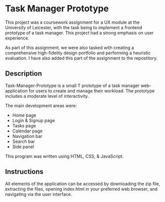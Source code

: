 # Task Manager Prototype

This project was a coursework assignment for a UX module at the University of Leicester, with the task being to implement a frontend prototype of a task manager. This project had a strong emphasis on user experience. 

As part of this assignment, we were also tasked with creating a comprehensive high-fidelity design portfolio and performing a heuristic evaluation. I have also added this part of the assignment to the repostitory.

## Description

Task-Manager-Prototype is a small T prototype of a task manager web-application for users to create and manage their workload. The prototype includes a moderate level of interactivity.

The main development areas were:
- Home page
- Login & Signup page
- Tasks page
- Calendar page
- Navigation bar
- Search bar
- Side panel

This program was written using HTML, CSS, & JavaScript.

## Instructions

All elements of the application can be accessed by downloading the zip file, extracting the files, opening index.html in your preferred web browser, and navigating via the user interface.

